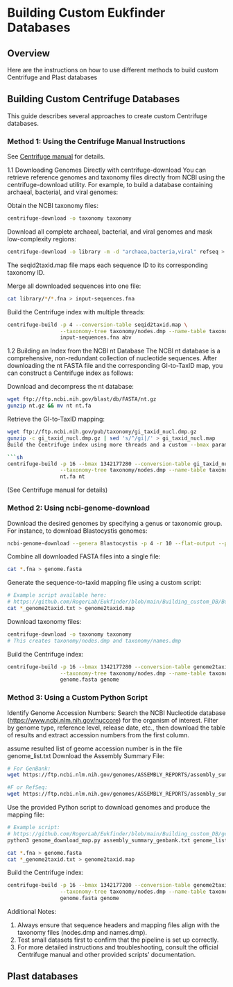 # Building Custom Eukfinder Databases

## Overview

Here are the instructions on how to use different methods to build custom Centrifuge and Plast databases

## Building Custom Centrifuge Databases
This guide describes several approaches to create custom Centrifuge databases.  

### Method 1: Using the Centrifuge Manual Instructions

See [Centrifuge manual](https://ccb.jhu.edu/software/centrifuge/manual.shtml#database-download-and-index-building) for details.

1.1 Downloading Genomes Directly with centrifuge-download
You can retrieve reference genomes and taxonomy files directly from NCBI using the centrifuge-download utility. For example, to build a database containing archaeal, bacterial, and viral genomes:

Obtain the NCBI taxonomy files:

```sh
centrifuge-download -o taxonomy taxonomy
```

Download all complete archaeal, bacterial, and viral genomes and mask low-complexity regions:

```sh
centrifuge-download -o library -m -d "archaea,bacteria,viral" refseq > seqid2taxid.map
```

The seqid2taxid.map file maps each sequence ID to its corresponding taxonomy ID.

Merge all downloaded sequences into one file:

```sh
cat library/*/*.fna > input-sequences.fna
```

Build the Centrifuge index with multiple threads:

```sh
centrifuge-build -p 4 --conversion-table seqid2taxid.map \
                 --taxonomy-tree taxonomy/nodes.dmp --name-table taxonomy/names.dmp \
                 input-sequences.fna abv
```

1.2 Building an Index from the NCBI nt Database
The NCBI nt database is a comprehensive, non-redundant collection of nucleotide sequences. After downloading the nt FASTA file and the corresponding GI-to-TaxID map, you can construct a Centrifuge index as follows:

Download and decompress the nt database:

```sh
wget ftp://ftp.ncbi.nih.gov/blast/db/FASTA/nt.gz
gunzip nt.gz && mv nt nt.fa
```

Retrieve the GI-to-TaxID mapping:

```sh
wget ftp://ftp.ncbi.nih.gov/pub/taxonomy/gi_taxid_nucl.dmp.gz
gunzip -c gi_taxid_nucl.dmp.gz | sed 's/^/gi|/' > gi_taxid_nucl.map
Build the Centrifuge index using more threads and a custom --bmax parameter to manage memory:

```sh
centrifuge-build -p 16 --bmax 1342177280 --conversion-table gi_taxid_nucl.map \
                 --taxonomy-tree taxonomy/nodes.dmp --name-table taxonomy/names.dmp \
                 nt.fa nt
```

(See Centrifuge manual for details)


### Method 2: Using ncbi-genome-download

Download the desired genomes by specifying a genus or taxonomic group. For instance, to download Blastocystis genomes:

```sh
ncbi-genome-download --genera Blastocystis -p 4 -r 10 --flat-output --progress-bar --formats fasta,assembly-report protozoa
```

Combine all downloaded FASTA files into a single file:

```sh
cat *.fna > genome.fasta
```

Generate the sequence-to-taxid mapping file using a custom script:

```sh
# Example script available here:
# https://github.com/RogerLab/Eukfinder/blob/main/Building_custom_DB/Build_Centrifuge_map_from_assembly_report.py
cat *_genome2taxid.txt > genome2taxid.map
```

Download taxonomy files:

```sh
centrifuge-download -o taxonomy taxonomy
# This creates taxonomy/nodes.dmp and taxonomy/names.dmp
```

Build the Centrifuge index:

```sh
centrifuge-build -p 16 --bmax 1342177280 --conversion-table genome2taxid.map \
                 --taxonomy-tree taxonomy/nodes.dmp --name-table taxonomy/names.dmp \
                 genome.fasta genome
```

### Method 3: Using a Custom Python Script
Identify Genome Accession Numbers:
Search the NCBI Nucleotide database (https://www.ncbi.nlm.nih.gov/nuccore) for the organism of interest. Filter by genome type, reference level, release date, etc., then download the table of results and extract accession numbers from the first column.

assume resulted list of geome accession number is in the file genome_list.txt
Download the Assembly Summary File:


```sh
# For GenBank:
wget https://ftp.ncbi.nlm.nih.gov/genomes/ASSEMBLY_REPORTS/assembly_summary_genbank.txt

#F or RefSeq:
wget https://ftp.ncbi.nlm.nih.gov/genomes/ASSEMBLY_REPORTS/assembly_summary_refseq.txt
```

Use the provided Python script to download genomes and produce the mapping file:

```sh
# Example script:
# https://github.com/RogerLab/Eukfinder/blob/main/Building_custom_DB/genome_download_map.py
python3 genome_download_map.py assembly_summary_genbank.txt genome_list.txt
```

```sh
cat *.fna > genome.fasta
cat *_genome2taxid.txt > genome2taxid.map
```

Build the Centrifuge index:

```sh
centrifuge-build -p 16 --bmax 1342177280 --conversion-table genome2taxid.map \
                 --taxonomy-tree taxonomy/nodes.dmp --name-table taxonomy/names.dmp \
                 genome.fasta genome
```

Additional Notes:

1. Always ensure that sequence headers and mapping files align with the taxonomy files (nodes.dmp and names.dmp).
2. Test small datasets first to confirm that the pipeline is set up correctly.
3. For more detailed instructions and troubleshooting, consult the official Centrifuge manual and other provided scripts’ documentation.



## Plast databases